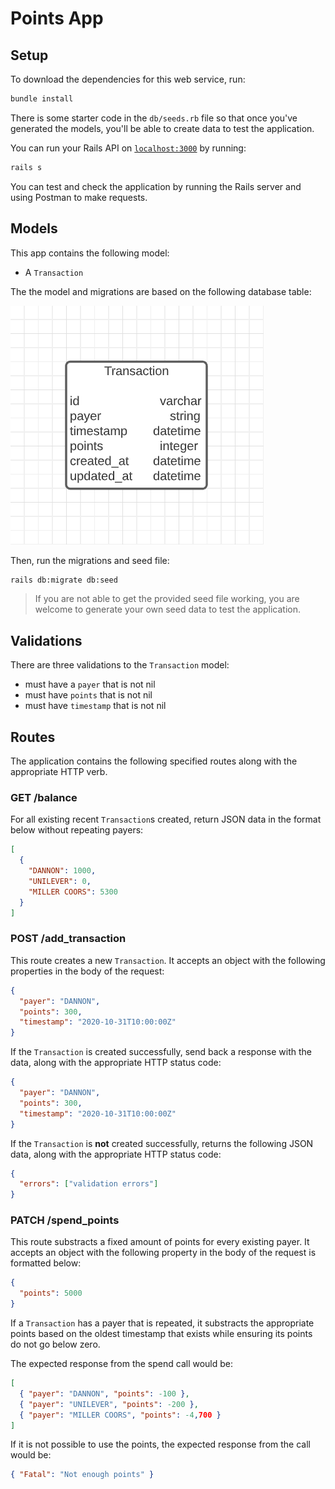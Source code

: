 # Points App

## Setup

To download the dependencies for this web service, run:

```sh
bundle install
```

There is some starter code in the `db/seeds.rb` file so that once you've
generated the models, you'll be able to create data to test the application.

You can run your Rails API on [`localhost:3000`](http://localhost:3000) by running:

```sh
rails s
```

You can test and check the application by running the Rails server and using Postman to make requests.

## Models

This app contains the following model:

- A `Transaction`

The the model and migrations are based on the following database table:

![domain diagram](domain.png)

Then, run the migrations and seed file:

```sh
rails db:migrate db:seed
```

> If you are not able to get the provided seed file working, you are welcome to
> generate your own seed data to test the application.

## Validations

There are three validations to the `Transaction` model:

- must have a `payer` that is not nil
- must have `points` that is not nil
- must have `timestamp` that is not nil

## Routes

The application contains the following specified routes along with the appropriate HTTP verb.

### GET /balance

For all existing recent `Transaction`s created, return JSON data in the format below without repeating payers:

```json
[
  {
    "DANNON": 1000,
    "UNILEVER": 0,
    "MILLER COORS": 5300
  }
]
```

### POST /add_transaction

This route creates a new `Transaction`. It accepts an object with the following
properties in the body of the request:

```json
{
  "payer": "DANNON",
  "points": 300,
  "timestamp": "2020-10-31T10:00:00Z"
}
```

If the `Transaction` is created successfully, send back a response with the data, along with the appropriate HTTP status code:

```json
{
  "payer": "DANNON",
  "points": 300,
  "timestamp": "2020-10-31T10:00:00Z"
}
```

If the `Transaction` is **not** created successfully, returns the following
JSON data, along with the appropriate HTTP status code:

```json
{
  "errors": ["validation errors"]
}
```

### PATCH /spend_points

This route substracts a fixed amount of points for every existing payer. It accepts an object with the following property in the body of the request is formatted below:

```json
{
  "points": 5000
}
```

If a `Transaction` has a payer that is repeated, it substracts the appropriate points based on the oldest timestamp that exists while ensuring its points do not go below zero.

The expected response from the spend call would be:

```json
[
  { "payer": "DANNON", "points": -100 },
  { "payer": "UNILEVER", "points": -200 },
  { "payer": "MILLER COORS", "points": -4,700 }
]
```

If it is not possible to use the points, the expected response from the call would be:

```json
{ "Fatal": "Not enough points" }
```
